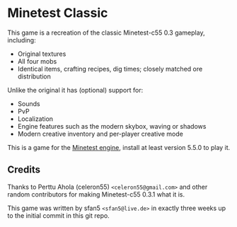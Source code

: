 # Minetest Classic

This game is a recreation of the classic Minetest-c55 0.3 gameplay, including:
* Original textures
* All four mobs
* Identical items, crafting recipes, dig times; closely matched ore distribution

Unlike the original it has (optional) support for:
* Sounds
* PvP
* Localization
* Engine features such as the modern skybox, waving or shadows
* Modern creative inventory and per-player creative mode

This is a game for the [Minetest engine](https://www.minetest.net/), install
at least version 5.5.0 to play it.

## Credits

Thanks to Perttu Ahola (celeron55) `<celeron55@gmail.com>` and other random contributors
for making Minetest-c55 0.3.1 what it is.

This game was written by sfan5 `<sfan5@live.de>` in exactly three weeks up to
the initial commit in this git repo.
